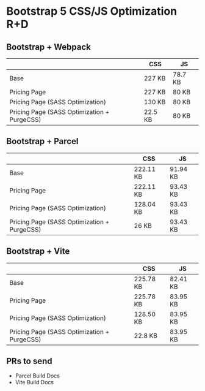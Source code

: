 # Bootstrap 5 CSS/JS Optimization R+D

## Bootstrap + Webpack

|                                             | CSS     | JS      |
|---------------------------------------------|---------|---------|
| Base                                        | 227 KB  | 78.7 KB |
| Pricing Page                                | 227 KB  | 80 KB   |
| Pricing Page (SASS Optimization)            | 130 KB  | 80 KB   |
| Pricing Page (SASS Optimization + PurgeCSS) | 22.5 KB | 80 KB   |

## Bootstrap + Parcel

|                                             | CSS       | JS       |
|---------------------------------------------|-----------|----------|
| Base                                        | 222.11 KB | 91.94 KB |
| Pricing Page                                | 222.11 KB | 93.43 KB |
| Pricing Page (SASS Optimization)            | 128.04 KB | 93.43 KB |
| Pricing Page (SASS Optimization + PurgeCSS) | 26 KB     | 93.43 KB |

## Bootstrap + Vite

|                                             | CSS       | JS       |
|---------------------------------------------|-----------|----------|
| Base                                        | 225.78 KB | 82.41 KB |
| Pricing Page                                | 225.78 KB | 83.95 KB |
| Pricing Page (SASS Optimization)            | 128.50 KB | 83.95 KB |
| Pricing Page (SASS Optimization + PurgeCSS) | 22.8 KB   | 83.95 KB |

## PRs to send

- Parcel Build Docs
- Vite Build Docs